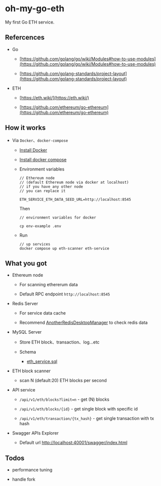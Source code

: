 # oh-my-go-eth

My first Go ETH service.

## Refercences

- Go

  - [https://github.com/golang/go/wiki/Modules#how-to-use-modules](https://github.com/golang/go/wiki/Modules#how-to-use-modules)

  - [https://github.com/golang-standards/project-layout](https://github.com/golang-standards/project-layout)

- ETH

    - [https://eth.wiki/](https://eth.wiki/)

    - [https://github.com/ethereum/go-ethereum](https://github.com/ethereum/go-ethereum)

## How it works

- Via `Docker`、`docker-compose`

  - [Install Docker](https://docs.docker.com/get-started/)

  - [Install docker compose](https://docs.docker.com/compose/install/)

  - Environment variables
    ```
    // Ethereum node
    // (default Ethereum node via docker at localhost)
    // if you have any other node
    // you can replace it

    ETH_SERVICE_ETH_DATA_SEED_URL=http://localhost:8545
    ```

    Then

    ```
    // environment variables for docker

    cp env-example .env
    ```

  - Run
    ```
    // up services
    docker compose up eth-scanner eth-service
    ```



## What you got

- Ethereum node

  - For scanning ethererum data

  - Default RPC endpoint `http://localhost:8545`

- Redis Server

  - For service data cache

  - Recommend [AnotherRedisDesktopManager](https://github.com/qishibo/AnotherRedisDesktopManager) to check redis data

- MySQL Server

  - Store ETH block、transaction、log...etc

  - Schema

    - [eth_service.sql](https://github.com/ahdai0718/oh-my-go-eth/blob/master/deployments/mysql/sql/eth_service.sql)

- ETH block scanner

  - scan N (default:20) ETH blocks per second

- API service

  - `/api/v1/eth/blocks?limit=n` - get (N) blocks

  - `/api/v1/eth/blocks/{id}` - get single block with specific id

  - `/api/v1/eth/transaction/{tx_hash}` - get single transaction with tx hash

- Swagger APIs Explorer

  - Default url [http://localhost:40001/swagger/index.html](http://localhost:40001/swagger/index.html)

## Todos

- performance tuning

- handle fork